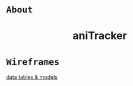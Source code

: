 # `About`
<h1 align="center">aniTracker</h1>

# `Wireframes`
[data tables & models](/wireframes/data.png)
